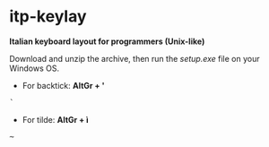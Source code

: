 # itp-keylay
**Italian keyboard layout for programmers (Unix-like)**

Download and unzip the archive, then run the *setup.exe* file on your Windows OS.

- For backtick: **AltGr + '**
<pre>`</pre>
- For tilde: **AltGr + ì**
<pre>~</pre>
